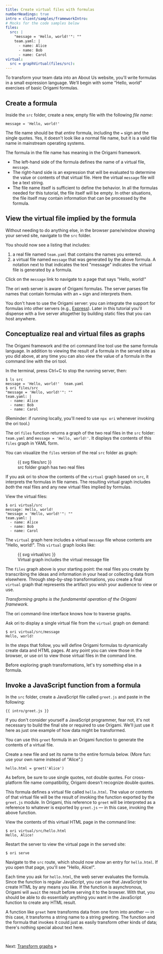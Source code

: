 ```yaml
---
title: Create virtual files with formulas
numberHeadings: true
intro = client/samples/frameworkIntro:
# Mocks for the code samples below
files:
  src: |
    "message = 'Hello, world!'": ""
    team.yaml: |
      - name: Alice
      - name: Bob
      - name: Carol
virtual:
  src = graphVirtual(files/src):
---
```


To transform your team data into an About Us website, you'll write formulas in a small expression language. We'll begin with some "Hello, world" exercises of basic Origami formulas.

## Create a formula

<span class="tutorialStep"></span> Inside the `src` folder, create a new, empty file with the following _file name_:

```console
message = 'Hello, world!'
```

The file name should be that _entire_ formula, including the `=` sign and the single quotes. Yes, it doesn't look like a normal file name, but it is a valid file name in mainstream operating systems.

The formula in the file name has meaning in the Origami framework.

- The left-hand side of the formula defines the name of a virtual file, `message`.
- The right-hand side is an expression that will be evaluated to determine the value or contents of that virtual file. Here the virtual `message` file will be a text string.
- The file name itself is sufficient to define the behavior. In all the formulas needed for this tutorial, the file itself will be empty. In other situations, the file itself may contain information that can be processed by the formula.

## View the virtual file implied by the formula

<span class="tutorialStep"></span> Without needing to do anything else, in the browser pane/window showing your served site, navigate to the `src` folder.

You should now see a listing that includes:

1. a real file named `team.yaml` that contains the names you entered.
1. a virtual file named `message` that was generated by the above formula. A notation next to that indicates the text "message" indicates the virtual file is generated by a formula.

Click on the `message` link to navigate to a page that says "Hello, world!"

The ori web server is aware of Origami formulas. The server parses file names that contain formulas with an `=` sign and interprets them.

You don't have to use the Origami server: you can integrate the support for formulas into other servers (e.g., [Express](http://expressjs.com/)). Later in this tutorial you'll dispense with a live server altogether by building static files that you can host anywhere.

## Conceptualize real and virtual files as graphs

The Origami framework and the ori command line tool use the same formula language. In addition to viewing the result of a formula in the served site as you did above, at any time you can also view the value of a formula in the command line with the ori tool.

<span class="tutorialStep"></span> In the terminal, press Ctrl+C to stop the running server, then:

```console assert: true
$ ls src
message = 'Hello, world!'  team.yaml
$ ori files/src
"message = 'Hello, world!'": ""
team.yaml: |
  - name: Alice
  - name: Bob
  - name: Carol
```

(Reminder: if running locally, you'll need to use `npx ori` whenever invoking the ori tool.)

The ori `files` function returns a graph of the two real files in the `src` folder: `team.yaml` and `message = 'Hello, world!'`. It displays the contents of this `files` graph in YAML form.

You can visualize the `files` version of the real `src` folder as graph:

<figure>
  {{ svg files/src }}
  <figcaption>src folder graph has two real files</figcaption>
</figure>

If you ask ori to show the contents of the `virtual` graph based on `src`, it interprets the formulas in file names. The resulting virtual graph includes _both_ the real files and any new virtual files implied by formulas.

<span class="tutorialStep"></span> View the virtual files:

```console assert: true
$ ori virtual/src
message: Hello, world!
"message = 'Hello, world!'": ""
team.yaml: |
  - name: Alice
  - name: Bob
  - name: Carol
```

The `virtual` graph here includes a virtual `message` file whose contents are "Hello, world!". This `virtual` graph looks like:

<figure>
  {{ svg virtual/src }}
  <figcaption>Virtual graph includes the virtual message file</figcaption>
</figure>

The `files` graph above is your starting point: the real files you create by transcribing the ideas and information in your head or collecting data from elsewhere. Through step-by-step transformations, you create a final `virtual` graph that represents the artifact you wish your audience to view or use.

_Transforming graphs is the fundamental operation of the Origami framework._

The ori command-line interface knows how to traverse graphs.

<span class="tutorialStep"></span> Ask ori to display a single virtual file from the `virtual` graph on demand:

```console assert: true
$ ori virtual/src/message
Hello, world!
```

In the steps that follow, you will define Origami formulas to dynamically create data and HTML pages. At any point you can view those in the browser, or use ori to view those virtual files in the command line.

Before exploring graph transformations, let's try something else in a formula.

## Invoke a JavaScript function from a formula

<span class="tutorialStep"></span> In the `src` folder, create a JavaScript file called `greet.js` and paste in the following:

```{{'js'}}
{{ intro/greet.js }}
```

If you don't consider yourself a JavaScript programmer, fear not, it's not necessary to build the final site or required to use Origami. We'll just use it here as just one example of how data might be transformed.

You can use this `greet` formula in an Origami function to generate the contents of a virtual file.

<span class="tutorialStep"></span> Create a new file and set its name to the entire formula below. (More fun: use your own name instead of "Alice".)

```console
hello.html = greet('Alice')
```

As before, be sure to use single quotes, not double quotes. For cross-platform file name compatibility, Origami doesn't recognize double quotes.

This formula defines a virtual file called `hello.html`. The value or contents of that virtual file will be the result of invoking the function exported by the `greet.js` module. In Origami, this reference to `greet` will be interpreted as a reference to whatever is exported by `greet.js` — in this case, invoking the above function.

<span class="tutorialStep"></span> View the contents of this virtual HTML page in the command line:

```console
$ ori virtual/src/hello.html
Hello, Alice!
```

<span class="tutorialStep"></span> Restart the server to view the virtual page in the served site:

```console
$ ori serve
```

<span class="tutorialStep"></span> Navigate to the `src` route, which should now show an entry for `hello.html`. If you open that page, you'll see "Hello, Alice!".

Each time you ask for `hello.html`, the web server evaluates the formula. Since the function is regular JavaScript, you can use that JavaScript to create HTML by any means you like. If the function is asynchronous, Origami will `await` the result before serving it to the browser. With that, you should be able to do essentially anything you want in the JavaScript function to create any HTML result.

A function like `greet` here transforms data from one form into another — in this case, it transforms a string name to a string greeting. The function and the formula that invokes it could just as easily transform other kinds of data; there's nothing special about text here.

&nbsp;

Next: [Transform graphs](intro3.html) »
